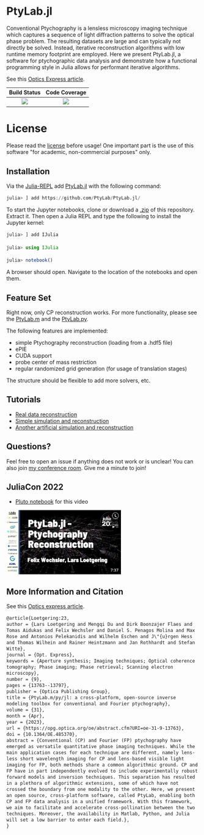 # PtyLab.jl

Conventional Ptychography is a lensless microscopy imaging technique which captures a sequence of light diffraction patterns to solve the optical phase problem. The resulting datasets are large and can typically not directly be solved. Instead, iterative reconstruction algorithms with low runtime memory footprint are employed. Here we present PtyLab.jl, a software for ptychographic data analysis and demonstrate how a functional programming style in Julia allows for performant iterative algorithms.


See this [Optics Express article](https://opg.optica.org/oe/fulltext.cfm?uri=oe-31-9-13763&id=529026).


| **Build Status**                          | **Code Coverage**               |
|:-----------------------------------------:|:-------------------------------:|
| [![][CI-img]][CI-url] | [![][codecov-img]][codecov-url] |

# License
Please read the [license](https://github.com/PtyLab/PtyLab.jl/blob/main/LICENSE.md) before usage! 
One important part is the use of this software "for academic, non-commercial purposes" only.


## Installation
Via the [Julia-REPL](https://julialang.org/) add [PtyLab.jl](https://github.com/PtyLab/PtyLab.jl) with the following command:
```julia
julia> ] add https://github.com/PtyLab/PtyLab.jl/
```

To start the Jupyter notebooks, clone or download a [.zip](https://github.com/PtyLab/PtyLab.jl/archive/refs/heads/main.zip) of this repository. 
Extract it.
Then open a Julia REPL and type the following to install the Jupyter kernel:
```julia
julia> ] add IJulia

julia> using IJulia

julia> notebook()
```
A browser should open. Navigate to the location of the notebooks and open them.

## Feature Set
Right now, only CP reconstruction works. For more functionality, please see the [PtyLab.m](https://github.com/PtyLab/PtyLab.m) and the [PtyLab.py](https://github.com/PtyLab/PtyLab.py).

The following features are implemented:
* simple Ptychography reconstruction (loading from a .hdf5 file)
* ePIE
* CUDA support
* probe center of mass restriction
* regular randomized grid generation (for usage of translation stages)

The structure should be flexible to add more solvers, etc.


## Tutorials
* [Real data reconstruction](examples/Introduction_real_data_reconstruction.ipynb)
* [Simple simulation and reconstruction](examples/simple_simulation_and_reconstruction.ipynb)
* [Another artificial simulation and reconstruction](examples/cuda_simulation_and_reconstruction.ipynb)

## Questions?
Feel free to open an issue if anything does not work or is unclear!
You can also join [my conference room](https://epfl.zoom.us/j/9384091974). Give me a minute to join!

## JuliaCon 2022
* [Pluto notebook](examples/JuliaCon_2022.jl) for this video

<a  href="https://www.youtube.com/watch?v=pDp83OxBJ_I"><img src="docs/src/assets/juliacon.png"  width="300"></a>

## More Information and Citation
See this [Optics express article](https://opg.optica.org/oe/fulltext.cfm?uri=oe-31-9-13763&id=529026).
```
@article{Loetgering:23,
author = {Lars Loetgering and Mengqi Du and Dirk Boonzajer Flaes and Tomas Aidukas and Felix Wechsler and Daniel S. Penagos Molina and Max Rose and Antonios Pelekanidis and Wilhelm Eschen and J\"{u}rgen Hess and Thomas Wilhein and Rainer Heintzmann and Jan Rothhardt and Stefan Witte},
journal = {Opt. Express},
keywords = {Aperture synthesis; Imaging techniques; Optical coherence tomography; Phase imaging; Phase retrieval; Scanning electron microscopy},
number = {9},
pages = {13763--13797},
publisher = {Optica Publishing Group},
title = {PtyLab.m/py/jl: a cross-platform, open-source inverse modeling toolbox for conventional and Fourier ptychography},
volume = {31},
month = {Apr},
year = {2023},
url = {https://opg.optica.org/oe/abstract.cfm?URI=oe-31-9-13763},
doi = {10.1364/OE.485370},
abstract = {Conventional (CP) and Fourier (FP) ptychography have emerged as versatile quantitative phase imaging techniques. While the main application cases for each technique are different, namely lens-less short wavelength imaging for CP and lens-based visible light imaging for FP, both methods share a common algorithmic ground. CP and FP have in part independently evolved to include experimentally robust forward models and inversion techniques. This separation has resulted in a plethora of algorithmic extensions, some of which have not crossed the boundary from one modality to the other. Here, we present an open source, cross-platform software, called PtyLab, enabling both CP and FP data analysis in a unified framework. With this framework, we aim to facilitate and accelerate cross-pollination between the two techniques. Moreover, the availability in Matlab, Python, and Julia will set a low barrier to enter each field.},
}
```

[docs-dev-img]: https://img.shields.io/badge/docs-dev-pink.svg
[docs-dev-url]: https://ptylab.github.io/PtyLab.jl/dev/

[docs-stable-img]: https://img.shields.io/badge/docs-stable-darkgreen.svg
[docs-stable-url]:  https://ptylab.github.io/PtyLab.jl/stable/

[CI-img]: https://github.com/ptylab/PtyLab.jl/actions/workflows/ci.yml/badge.svg
[CI-url]: https://github.com/ptylab/PtyLab.jl/actions/workflows/ci.yml

[codecov-img]: https://codecov.io/gh/PtyLab/PtyLab.jl/branch/main/graph/badge.svg?token=OQ6BQCUFQB
[codecov-url]: https://codecov.io/gh/ptylab/PtyLab.jl
